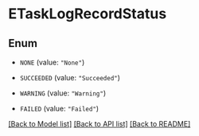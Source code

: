 # ETaskLogRecordStatus

## Enum


* `NONE` (value: `"None"`)

* `SUCCEEDED` (value: `"Succeeded"`)

* `WARNING` (value: `"Warning"`)

* `FAILED` (value: `"Failed"`)


[[Back to Model list]](../README.md#documentation-for-models) [[Back to API list]](../README.md#documentation-for-api-endpoints) [[Back to README]](../README.md)


